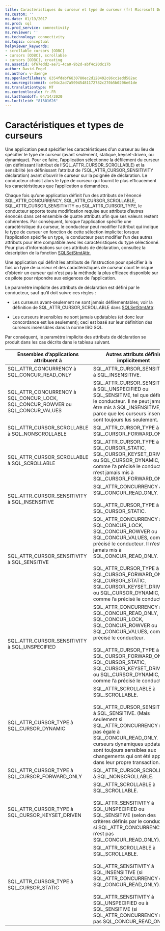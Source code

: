 ```yaml
---
title: Caractéristiques du curseur et type de curseur (fr) Microsoft Docs
ms.custom: ''
ms.date: 01/19/2017
ms.prod: sql
ms.prod_service: connectivity
ms.reviewer: ''
ms.technology: connectivity
ms.topic: conceptual
helpviewer_keywords:
- scrollable cursors [ODBC]
- cursors [ODBC], scrollable
- cursors [ODBC], creating
ms.assetid: 6f67edd2-ae71-4ca0-9b2d-abf4c20dc17b
author: David-Engel
ms.author: v-daenge
ms.openlocfilehash: 8354fdabf6830780ec2d128492c86cc1edd582ac
ms.sourcegitcommit: ce94c2ad7a50945481172782c270b5b0206e61de
ms.translationtype: MT
ms.contentlocale: fr-FR
ms.lasthandoff: 04/14/2020
ms.locfileid: "81301626"
---
```

# <a name="cursor-characteristics-and-cursor-type"></a>Caractéristiques et types de curseurs
Une application peut spécifier les caractéristiques d’un curseur au lieu de spécifier le type de curseur (avant seulement, statique, keyset-driven, ou dynamique). Pour ce faire, l’application sélectionne la défilement du curseur (en définissant l’attribut de l’SQL_ATTR_CURSOR_SCROLLABLE) et la sensibilité (en définissant l’attribut de l’SQL_ATTR_CURSOR_SENSITIVITY déclaration) avant d’ouvrir le curseur sur la poignée de déclaration. Le conducteur choisit alors le type de curseur qui fournit le plus efficacement les caractéristiques que l’application a demandées.  
  
 Chaque fois qu’une application définit l’un des attributs de l’énoncé SQL_ATTR_CONCURRENCY, SQL_ATTR_CURSOR_SCROLLABLE, SQL_ATTR_CURSOR_SENSITIVITY ou SQL_ATTR_CURSOR_TYPE, le conducteur apporte toute modification requise aux attributs d’autres énoncés dans cet ensemble de quatre attributs afin que ses valeurs restent cohérentes. Par conséquent, lorsque l’application spécifie une caractéristique du curseur, le conducteur peut modifier l’attribut qui indique le type de curseur en fonction de cette sélection implicite; lorsque l’application spécifie un type, le conducteur peut modifier l’un des autres attributs pour être compatible avec les caractéristiques du type sélectionné. Pour plus d’informations sur ces attributs de déclaration, consultez la description de la fonction [SQLSetStmtAttr.](../../../odbc/reference/syntax/sqlsetstmtattr-function.md)  
  
 Une application qui définit les attributs de l’instruction pour spécifier à la fois un type de curseur et des caractéristiques de curseur court le risque d’obtenir un curseur qui n’est pas la méthode la plus efficace disponible sur ce pilote pour répondre aux exigences de l’application.  
  
 Le paramètre implicite des attributs de déclaration est défini par le conducteur, sauf qu’il doit suivre ces règles :  
  
-   Les curseurs avant-seulement ne sont jamais défilementables; voir la définition de SQL_ATTR_CURSOR_SCROLLABLE dans [SQLSetStmtAttr](../../../odbc/reference/syntax/sqlsetstmtattr-function.md).  
  
-   Les curseurs insensibles ne sont jamais updatables (et donc leur concordance est lue seulement); ceci est basé sur leur définition des curseurs insensibles dans la norme ISO SQL.  
  
 Par conséquent, le paramètre implicite des attributs de déclaration se produit dans les cas décrits dans le tableau suivant.  
  
|Ensembles d’applications attribuent à|Autres attributs définis implicitement|  
|-----------------------------------|-------------------------------------|  
|SQL_ATTR_CONCURRENCY à SQL_CONCUR_READ_ONLY|SQL_ATTR_CURSOR_SENSITIVITY à SQL_INSENSITIVE.|  
|SQL_ATTR_CONCURRENCY à SQL_CONCUR_LOCK, SQL_CONCUR_ROWVER ou SQL_CONCUR_VALUES|SQL_ATTR_CURSOR_SENSITIVITY à SQL_UNSPECIFIED ou SQL_SENSITIVE, tel que défini par le conducteur. Il ne peut jamais être mis à SQL_INSENSITIVE, parce que les curseurs insensibles sont toujours lus seulement.|  
|SQL_ATTR_CURSOR_SCROLLABLE à SQL_NONSCROLLABLE|SQL_ATTR_CURSOR_TYPE à SQL_CURSOR_FORWARD_ONLY|  
|SQL_ATTR_CURSOR_SCROLLABLE à SQL_SCROLLABLE|SQL_ATTR_CURSOR_TYPE à SQL_CURSOR_STATIC, SQL_CURSOR_KEYSET_DRIVEN ou SQL_CURSOR_DYNAMIC, comme l’a précisé le conducteur. Il n’est jamais mis à SQL_CURSOR_FORWARD_ONLY.|  
|SQL_ATTR_CURSOR_SENSITIVITY à SQL_INSENSITIVE|SQL_ATTR_CONCURRENCY à SQL_CONCUR_READ_ONLY.<br /><br /> SQL_ATTR_CURSOR_TYPE à SQL_CURSOR_STATIC.|  
|SQL_ATTR_CURSOR_SENSITIVITY à SQL_SENSITIVE|SQL_ATTR_CONCURRENCY à SQL_CONCUR_LOCK, SQL_CONCUR_ROWVER ou SQL_CONCUR_VALUES, comme l’a précisé le conducteur. Il n’est jamais mis à SQL_CONCUR_READ_ONLY.<br /><br /> SQL_ATTR_CURSOR_TYPE à SQL_CURSOR_FORWARD_ONLY, SQL_CURSOR_STATIC, SQL_CURSOR_KEYSET_DRIVEN ou SQL_CURSOR_DYNAMIC, comme l’a précisé le conducteur.|  
|SQL_ATTR_CURSOR_SENSITIVITY à SQL_UNSPECIFIED|SQL_ATTR_CONCURRENCY à SQL_CONCUR_READ_ONLY, SQL_CONCUR_LOCK, SQL_CONCUR_ROWVER ou SQL_CONCUR_VALUES, comme l’a précisé le conducteur.<br /><br /> SQL_ATTR_CURSOR_TYPE à SQL_CURSOR_FORWARD_ONLY, SQL_CURSOR_STATIC, SQL_CURSOR_KEYSET_DRIVEN ou SQL_CURSOR_DYNAMIC, comme l’a précisé le conducteur.|  
|SQL_ATTR_CURSOR_TYPE à SQL_CURSOR_DYNAMIC|SQL_ATTR_SCROLLABLE à SQL_SCROLLABLE.<br /><br /> SQL_ATTR_CURSOR_SENSITIVITY à SQL_SENSITIVE. (Mais seulement si SQL_ATTR_CONCURRENCY n’est pas égale à SQL_CONCUR_READ_ONLY. Les curseurs dynamiques updatables sont toujours sensibles aux changements qui ont été apportés dans leur propre transaction.)|  
|SQL_ATTR_CURSOR_TYPE à SQL_CURSOR_FORWARD_ONLY|SQL_ATTR_CURSOR_SCROLLABLE à SQL_NONSCROLLABLE.|  
|SQL_ATTR_CURSOR_TYPE à SQL_CURSOR_KEYSET_DRIVEN|SQL_ATTR_SCROLLABLE à SQL_SCROLLABLE.<br /><br /> SQL_ATTR_SENSITIVITY à SQL_UNSPECIFIED ou SQL_SENSITIVE (selon des critères définis par le conducteur, si SQL_ATTR_CONCURRENCY n’est pas SQL_CONCUR_READ_ONLY).|  
|SQL_ATTR_CURSOR_TYPE à SQL_CURSOR_STATIC|SQL_ATTR_SCROLLABLE à SQL_SCROLLABLE.<br /><br /> SQL_ATTR_SENSITIVITY à SQL_INSENSITIVE (si SQL_ATTR_CONCURRENCY est SQL_CONCUR_READ_ONLY).<br /><br /> SQL_ATTR_SENSITIVITY à SQL_UNSPECIFIED ou à SQL_SENSITIVE (si SQL_ATTR_CONCURRENCY n’est pas SQL_CONCUR_READ_ONLY).|
